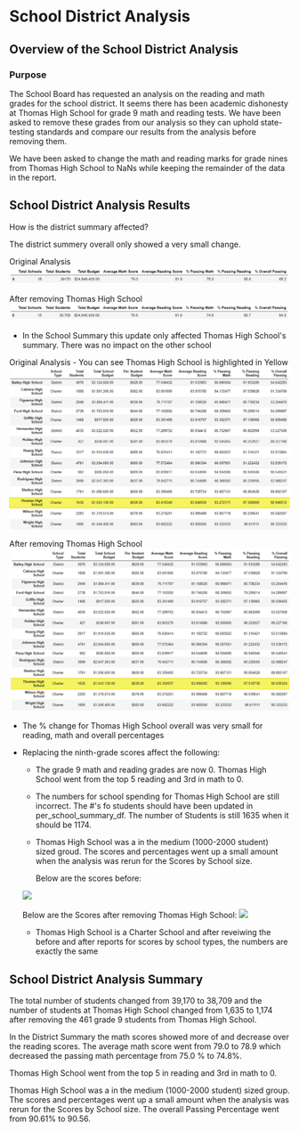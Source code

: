 # School District Analysis 
## Overview of the School District Analysis
### Purpose
The School Board has requested an analysis on the reading and math grades for the school district.  It seems there has been academic dishonesty at Thomas High School for grade 9 math and reading tests.  We have been asked to remove these grades from our analysis so they can uphold state-testing standards and compare our results from the analysis before removing them.

We have been asked to change the math and reading marks for grade nines from Thomas High School to NaNs while keeping the remainder of the data in the report.



## School District Analysis Results

How is the district summary affected?

The district summery overall only showed a very small change.

Original Analysis
<img src="https://github.com/andralobo/Module4-Challenge/blob/main/Resources/District_Summary_before.png?raw=true">

After removing Thomas High School
<img src="https://github.com/andralobo/Module4-Challenge/blob/main/Resources/District_Summary_after.png?raw=true">




-  In the School Summary this update only affected Thomas High School's summary.  There was no impact on the other school 

Original Analysis -  You can see Thomas High School is highlighted in Yellow
<img src="https://github.com/andralobo/Module4-Challenge/blob/main/Resources/School_Summary_before.png?raw=true">

After removing Thomas High School
<img src="https://github.com/andralobo/Module4-Challenge/blob/main/Resources/School_Summary_after.png?raw=true">


-  The % change for Thomas High School overall was very small for reading, math and overall percentages

-  Replacing the ninth-grade scores affect the following:
    - The grade 9 math and reading grades are now 0.  Thomas High School went from the top 5 reading and 3rd in math to 0.
    - The numbers for school spending for Thomas High School are still incorrect.  The #'s fo students should have been updated in per_school_summary_df.  The number of Students is still 1635 when it should be 1174.
    - Thomas High School was a in the medium (1000-2000 student) sized groud. The scores and percentages went up a small amount when the analysis was rerun for the Scores by School size.
	
       Below are the scores before: 
	<img src="https://github.com/andralobo/Module4-Challenge/blob/main/Resources/Score_Summary_before.png?raw=true">
	
	Below are the Scores after removing Thomas High School:	
	<img src="https://github.com/andralobo/Module4-Challenge/blob/main/Resources/Score_Summary_after.png?raw=true">
	
    - Thomas High School is a Charter School and after reveiwing the before and after reports for scores by school types, the numbers are exactly the same



## School District Analysis Summary

The total number of students changed from 39,170 to 38,709 and the number of students at Thomas High School changed from 1,635 to 1,174 after removing the 461 grade 9 students from Thomas High School.

In the District Summary the math scores showed more of and decrease over the reading scores.  The average math score went from 79.0 to 78.9 which decreased the passing math percentage from 75.0 % to 74.8%. 

Thomas High School went from the top 5 in reading and 3rd in math to 0.

Thomas High School was a in the medium (1000-2000 student) sized group. The scores and percentages went up a small amount when the analysis was rerun for the Scores by School size.  The overall Passing Percentage went from 90.61% to 90.56.
